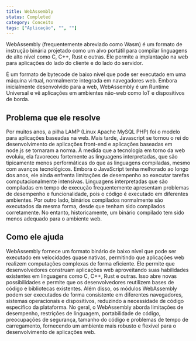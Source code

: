 ```yaml
---
title: WebAssembly
status: Completed
category: Conceito
tags: ["Aplicação", "", ""]
---
```


WebAssembly (frequentemente abreviado como Wasm) é um formato de instrução binária projetado como um alvo portátil para compilar linguagens de alto nível como C, C++, Rust e outras. Ele permite a implantação na web para aplicações do lado do cliente e do lado do servidor. 

É um formato de bytecode de baixo nível que pode ser executado em uma máquina virtual, normalmente integrada em navegadores web. Embora inicialmente desenvolvido para a web, WebAssembly é um Runtime Universal e vê aplicações em ambientes não-web como IoT e dispositivos de borda.


## Problema que ele resolve

Por muitos anos, a pilha LAMP (Linux Apache MySQL PHP) foi o modelo para aplicações baseadas na web. Mais tarde, Javascript se tornou o rei do desenvolvimento de aplicações front-end e aplicações baseadas em node.js se tornaram a norma. À medida que a tecnologia em torno da web evoluiu, ela favoreceu fortemente as linguagens interpretadas, que são tipicamente menos performáticas do que as linguagens compiladas, mesmo com avanços tecnológicos. Embora o JavaScript tenha melhorado ao longo dos anos, ele ainda enfrenta limitações de desempenho ao executar tarefas computacionalmente intensivas. Linguagens interpretadas que são compiladas em tempo de execução frequentemente apresentam problemas de desempenho e funcionalidade, pois o código é executado em diferentes ambientes. Por outro lado, binários compilados normalmente são executados da mesma forma, desde que tenham sido compilados corretamente. No entanto, historicamente, um binário compilado tem sido menos adequado para o ambiente web.

## Como ele ajuda

WebAssembly fornece um formato binário de baixo nível que pode ser executado em velocidades quase nativas, permitindo que aplicações web realizem computações complexas de forma eficiente. Ele permite que desenvolvedores construam aplicações web aproveitando suas habilidades existentes em linguagens como C, C++, Rust e outras. Isso abre novas possibilidades e permite que os desenvolvedores reutilizem bases de código e bibliotecas existentes. Além disso, os módulos WebAssembly podem ser executados de forma consistente em diferentes navegadores, sistemas operacionais e dispositivos, reduzindo a necessidade de código específico da plataforma. No geral, o WebAssembly aborda limitações de desempenho, restrições de linguagem, portabilidade de código, preocupações de segurança, tamanho do código e problemas de tempo de carregamento, fornecendo um ambiente mais robusto e flexível para o desenvolvimento de aplicações web.
